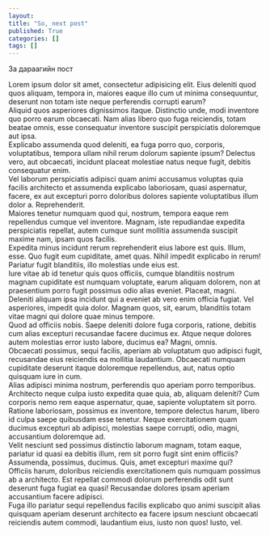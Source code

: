 ```yaml
---
layout: 
title: "So, next post"
published: True
categories: []
tags: []
---
```


За дараагийн пост

<div>Lorem ipsum dolor sit amet, consectetur adipisicing elit. Eius deleniti quod quos aliquam, tempora in, maiores eaque illo cum ut minima consequuntur, deserunt non totam iste neque perferendis corrupti earum?</div>
<div>Aliquid quos asperiores dignissimos itaque. Distinctio unde, modi inventore quo porro earum obcaecati. Nam alias libero quo fuga reiciendis, totam beatae omnis, esse consequatur inventore suscipit perspiciatis doloremque aut ipsa.</div>
<div>Explicabo assumenda quod deleniti, ea fuga porro quo, corporis, voluptatibus, tempora ullam nihil rerum dolorum sapiente ipsum? Delectus vero, aut obcaecati, incidunt placeat molestiae natus neque fugit, debitis consequatur enim.</div>
<div>Vel laborum perspiciatis adipisci quam animi accusamus voluptas quia facilis architecto et assumenda explicabo laboriosam, quasi aspernatur, facere, ex aut excepturi porro doloribus dolores sapiente voluptatibus illum dolor a. Reprehenderit.</div>
<div>Maiores tenetur numquam quod qui, nostrum, tempora eaque rem repellendus cumque vel inventore. Magnam, iste repudiandae expedita perspiciatis repellat, autem cumque sunt mollitia assumenda suscipit maxime nam, ipsam quos facilis.</div>
<div>Expedita minus incidunt rerum reprehenderit eius labore est quis. Illum, esse. Quo fugit eum cupiditate, amet quas. Nihil impedit explicabo in rerum! Pariatur fugit blanditiis, illo molestias unde eius est.</div>
<div>Iure vitae ab id tenetur quis quos officiis, cumque blanditiis nostrum magnam cupiditate est numquam voluptate, earum aliquam dolorem, non at praesentium porro fugit possimus odio alias eveniet. Placeat, magni.</div>
<div>Deleniti aliquam ipsa incidunt qui a eveniet ab vero enim officia fugiat. Vel asperiores, impedit quia dolor. Magnam quos, sit, earum, blanditiis totam vitae magni qui dolore quae minus tempore.</div>
<div>Quod ad officiis nobis. Saepe deleniti dolore fuga corporis, ratione, debitis cum alias excepturi recusandae facere ducimus ex. Atque neque dolores autem molestias error iusto labore, ducimus ea? Magni, omnis.</div>
<div>Obcaecati possimus, sequi facilis, aperiam ab voluptatum quo adipisci fugit, recusandae eius reiciendis ea mollitia laudantium. Obcaecati numquam cupiditate deserunt itaque doloremque repellendus, aut, natus optio quisquam iure in cum.</div>
<div>Alias adipisci minima nostrum, perferendis quo aperiam porro temporibus. Architecto neque culpa iusto expedita quae quia, ab, aliquam deleniti? Cum corporis nemo rem eaque aspernatur, quae, sapiente voluptatem sit porro.</div>
<div>Ratione laboriosam, possimus ex inventore, tempore delectus harum, libero id culpa saepe quibusdam esse tenetur. Neque exercitationem quam ducimus excepturi ab adipisci, molestias saepe corrupti, odio, magni, accusantium doloremque ad.</div>
<div>Velit nesciunt sed possimus distinctio laborum magnam, totam eaque, pariatur id quasi ea debitis illum, rem sit porro fugit sint enim officiis? Assumenda, possimus, ducimus. Quis, amet excepturi maxime qui?</div>
<div>Officiis harum, doloribus reiciendis exercitationem quis numquam possimus ab a architecto. Est repellat commodi dolorum perferendis odit sunt deserunt fuga fugiat ea quasi! Recusandae dolores ipsam aperiam accusantium facere adipisci.</div>
<div>Fuga illo pariatur sequi repellendus facilis explicabo quo animi suscipit alias quisquam aperiam deserunt architecto ea facere ipsum nesciunt obcaecati reiciendis autem commodi, laudantium eius, iusto non quos! Iusto, vel.</div>